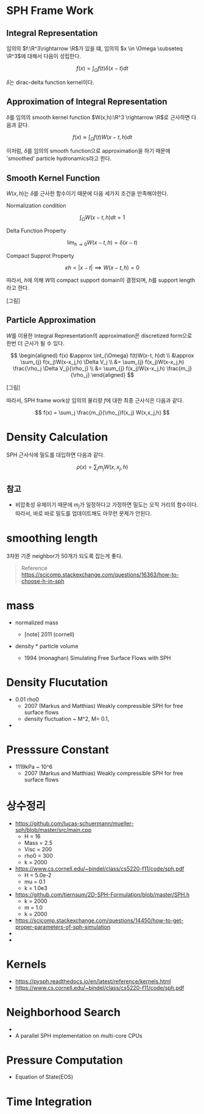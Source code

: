 # SPH Frame Work
## Integral Representation
임의의 $f:\R^3\rightarrow \R$가 있을 떄, 임의의 $x \in \Omega \subseteq \R^3$에 대해서 다음이 성립한다.

$$ f(x) = \int_{\Omega} f(t)\delta(x-t)dt $$

$\delta$는 dirac-delta function kernel이다.

## Approximation of Integral Representation
$\delta$를 임의의 smooth kernel function $W(x,h):\R^3 \rightarrow \R$로 근사하면 다음과 같다.

$$ f(x) \approx \int_{\Omega} f(t)W(x-t, h)dt $$

이처럼, $\delta$를 임의의 smooth function으로 approximation을 하기 때문에 'smoothed' particle hydronamics라고 한다.

## Smooth Kernel Function
$W(x,h)$는 $\delta$를 근사한 함수이기 때문에 다음 세가지 조건을 만족해야한다.

Normalization condition

$$ \int_\Omega W(x-t,h)dt = 1$$

Delta Function Property

$$ \lim_{h\rightarrow 0} W(x-t,h) = \delta(x-t)$$

Compact Supprot Property

$$ \kappa h < |x-t| \implies W(x-t,h) = 0 $$

따라서, $h$에 의해 $W$의 compact support domain이 결정되며, $h$를 support length라고 한다.

[그림]

## Particle Approximation
$W$를 이용한 Integral Representation의 approximation은 discretized form으로 한번 더 근사가 될 수 있다.

$$ \begin{aligned} f(x) &\approx \int_{\Omega} f(t)W(x-t, h)dt \\ &\approx \sum_{j} f(x_j)W(x-x_j,h) \Delta V_j \\ &= \sum_{j} f(x_j)W(x-x_j,h) \frac{\rho_j \Delta V_j}{\rho_j} \\ &= \sum_{j} f(x_j)W(x-x_j,h) \frac{m_j}{\rho_j} \end{aligned}  $$

[그림]

따라서, SPH frame work상 임의의 물리량 $f$에 대한 최종 근사식은 다음과 같다.

$$ f(x) = \sum_j \frac{m_j}{\rho_j}f(x_j) W(x,x_j,h) $$

# Density Calculation
SPH 근사식에 밀도를 대입하면 다음과 같다.

$$ \rho(x) = \sum_j m_jW(x,x_j,h) $$

## 참고
* 비압축성 유체이기 때문에 $m_j$가 일정하다고 가정하면 밀도는 오직 거리의 함수이다. 따라서, 바로 바로 밀도를 업데이트해도 아무런 문제가 안된다.


# smoothing length
3차원 기준 neighbor가 50개가 되도록 잡는게 좋다.

> Reference  
> https://scicomp.stackexchange.com/questions/16363/how-to-choose-h-in-sph  

# mass
* normalized mass
  * [note] 2011 (cornell)  

* density * particle volume
  * 1994 (monaghan) Simulating Free Surface Flows with SPH

# Density Flucutation
* 0.01 rho0
  * 2007 (Markus and Matthias) Weakly compressible SPH for free surface flows
  * density fluctuation ~ M^2, M= 0.1, 
* 

# Presssure Constant
* 1119kPa ~ 10^6
  * 2007 (Markus and Matthias) Weakly compressible SPH for free surface flows

# 상수정리
* https://github.com/lucas-schuermann/mueller-sph/blob/master/src/main.cpp
  * H = 16
  * Mass = 2.5
  * Visc = 200
  * rho0 = 300
  * k = 2000
* https://www.cs.cornell.edu/~bindel/class/cs5220-f11/code/sph.pdf
  * H = 5.0e-2
  * mu = 0.1
  * k = 1.0e3
* https://github.com/tiernsum/2D-SPH-Formulation/blob/master/SPH.h
  * k = 2000
  * m = 1.0
  * k = 2000
* https://scicomp.stackexchange.com/questions/14450/how-to-get-proper-parameters-of-sph-simulation
* 
* 

# Kernels
* https://pysph.readthedocs.io/en/latest/reference/kernels.html
* https://www.cs.cornell.edu/~bindel/class/cs5220-f11/code/sph.pdf

# Neighborhood Search
* 
* A parallel SPH implementation on multi-core CPUs

# Pressure Computation
* Equation of State(EOS)

# Time Integration
